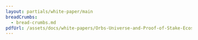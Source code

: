 ```yaml
---
layout: partials/white-paper/main
breadCrumbs:
  - bread-crumbs.md
pdfUrl: /assets/docs/white-papers/Orbs-Universe-and-Proof-of-Stake-Ecosystem.pdf
---
```

